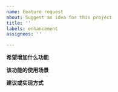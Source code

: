 ```yaml
---
name: Feature request
about: Suggest an idea for this project
title: ''
labels: enhancement
assignees: ''

---
```


**希望增加什么功能**
 

**该功能的使用场景**


**建议或实现方式**
